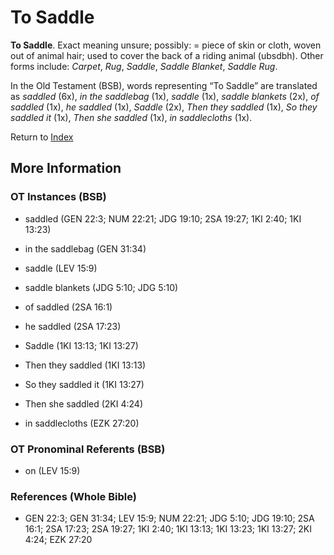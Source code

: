 # To Saddle
**To Saddle**. 
Exact meaning unsure; possibly: = piece of skin or cloth, woven out of animal hair; used to cover the back of a riding animal (ubsdbh). 
Other forms include: 
*Carpet*, *Rug*, *Saddle*, *Saddle Blanket*, *Saddle Rug*. 


In the Old Testament (BSB), words representing “To Saddle” are translated as 
*saddled* (6x), *in the saddlebag* (1x), *saddle* (1x), *saddle blankets* (2x), *of saddled* (1x), *he saddled* (1x), *Saddle* (2x), *Then they saddled* (1x), *So they saddled it* (1x), *Then she saddled* (1x), *in saddlecloths* (1x). 




Return to [Index](00-Index.md)

## More Information

### OT Instances (BSB)

* saddled (GEN 22:3; NUM 22:21; JDG 19:10; 2SA 19:27; 1KI 2:40; 1KI 13:23)

* in the saddlebag (GEN 31:34)

* saddle (LEV 15:9)

* saddle blankets (JDG 5:10; JDG 5:10)

* of saddled (2SA 16:1)

* he saddled (2SA 17:23)

* Saddle (1KI 13:13; 1KI 13:27)

* Then they saddled (1KI 13:13)

* So they saddled it (1KI 13:27)

* Then she saddled (2KI 4:24)

* in saddlecloths (EZK 27:20)



### OT Pronominal Referents (BSB)

* on (LEV 15:9)



### References (Whole Bible)

* GEN 22:3; GEN 31:34; LEV 15:9; NUM 22:21; JDG 5:10; JDG 19:10; 2SA 16:1; 2SA 17:23; 2SA 19:27; 1KI 2:40; 1KI 13:13; 1KI 13:23; 1KI 13:27; 2KI 4:24; EZK 27:20



